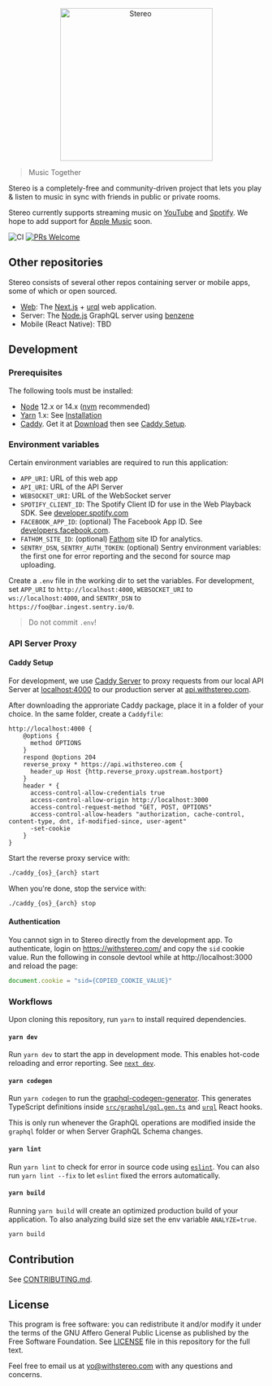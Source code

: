 <p align="center">
  <a href="https://withstereo.com">
    <img alt="Stereo" src="https://withstereo.com/images/banner.png" height="300px">
  </a>
</p>

> Music Together

Stereo is a completely-free and community-driven project that lets you play & listen to music in sync with friends in public or private rooms.

Stereo currently supports streaming music on [YouTube](https://www.youtube.com/) and [Spotify](https://www.spotify.com/). We hope to add support for [Apple Music](https://www.apple.com/apple-music/) soon.

![CI](https://github.com/hoangvvo/stereo-web/workflows/CI/badge.svg)
[![PRs Welcome](https://badgen.net/badge/PRs/welcome/ff5252)](/CONTRIBUTING.md)

## Other repositories

Stereo consists of several other repos containing server or mobile apps, some of which or open sourced.

- [Web](https://github.com/hoangvvo/stereo-web): The [Next.js](https://github.com/vercel/next.js) + [urql](https://formidable.com/open-source/urql/) web application.
- Server: The [Node.js](https://github.com/nodejs/node) GraphQL server using [benzene](https://github.com/hoangvvo/benzene)
- Mobile (React Native): TBD

## Development

### Prerequisites

The following tools must be installed:

- [Node](https://nodejs.org/) 12.x or 14.x ([nvm](https://github.com/nvm-sh/nvm) recommended)
- [Yarn](https://yarnpkg.com/) 1.x: See [Installation](https://classic.yarnpkg.com/en/docs/install)
- [Caddy](https://caddyserver.com/). Get it at [Download](https://caddyserver.com/download) then see [Caddy Setup](#caddy-setup).

### Environment variables

Certain environment variables are required to run this application:

- `APP_URI`: URL of this web app
- `API_URI`: URL of the API Server
- `WEBSOCKET_URI`: URL of the WebSocket server
- `SPOTIFY_CLIENT_ID`: The Spotify Client ID for use in the Web Playback SDK. See [developer.spotify.com](https://developer.spotify.com/)
- `FACEBOOK_APP_ID`: (optional) The Facebook App ID. See [developers.facebook.com](https://developers.facebook.com/).
- `FATHOM_SITE_ID`: (optional) [Fathom](https://usefathom.com/) site ID for analytics.
- `SENTRY_DSN`, `SENTRY_AUTH_TOKEN`: (optional) Sentry environment variables: the first one for error reporting and the second for source map uploading.

Create a `.env` file in the working dir to set the variables. For development, set `APP_URI` to `http://localhost:4000`, `WEBSOCKET_URI` to `ws://localhost:4000`, and `SENTRY_DSN` to `https://foo@bar.ingest.sentry.io/0`.

> Do not commit `.env`!

### API Server Proxy

#### Caddy Setup

For development, we use [Caddy Server](https://caddyserver.com/) to proxy requests from our local API Server at [localhost:4000](http://localhost:4000) to our production server at [api.withstereo.com](https://api.withstereo.com).

After downloading the approriate Caddy package, place it in a folder of your choice. In the same folder, create a `Caddyfile`:

```
http://localhost:4000 {
    @options {
      method OPTIONS
    }
    respond @options 204
    reverse_proxy * https://api.withstereo.com {
      header_up Host {http.reverse_proxy.upstream.hostport}
    }
    header * {
      access-control-allow-credentials true
      access-control-allow-origin http://localhost:3000
      access-control-request-method "GET, POST, OPTIONS"
      access-control-allow-headers "authorization, cache-control, content-type, dnt, if-modified-since, user-agent"
      -set-cookie
    }
}
```

Start the reverse proxy service with:

```bash
./caddy_{os}_{arch} start
```

When you're done, stop the service with:

```bash
./caddy_{os}_{arch} stop
```

#### Authentication

You cannot sign in to Stereo directly from the development app. To authenticate, login on https://withstereo.com/ and copy the  `sid` cookie value. Run the following in console devtool while at http://localhost:3000 and reload the page:

```js
document.cookie = "sid={COPIED_COOKIE_VALUE}"
```

### Workflows

Upon cloning this repository, run `yarn` to install required dependencies.

#### `yarn dev`

Run `yarn dev` to start the app in development mode. This enables hot-code reloading and error reporting. See [`next dev`](https://nextjs.org/docs/api-reference/cli#development).

#### `yarn codegen`

Run `yarn codegen` to run the [graphql-codegen-generator](https://github.com/dotansimha/graphql-code-generator). This generates TypeScript definitions inside [`src/graphql/gql.gen.ts`](src/graphql/gql.gen.ts) and [`urql`](https://github.com/FormidableLabs/urql) React hooks.

This is only run whenever the GraphQL operations are modified inside the `graphql` folder or when Server GraphQL Schema changes.

#### `yarn lint`

Run `yarn lint` to check for error in source code using [`eslint`](https://github.com/eslint/eslint). You can also run `yarn lint --fix` to let `eslint` fixed the errors automatically.

#### `yarn build`

Running `yarn build` will create an optimized production build of your application. To also analyzing build size set the env variable `ANALYZE=true`.

```bash
yarn build
```

## Contribution

See [CONTRIBUTING.md](CONTRIBUTING.md).

## License

This program is free software: you can redistribute it and/or modify it under the terms of the GNU Affero General Public License as published by the Free Software Foundation. See [LICENSE](LICENSE) file in this repository for the full text.

Feel free to email us at [yo@withstereo.com](yo@withstereo.com) with any questions and concerns.

